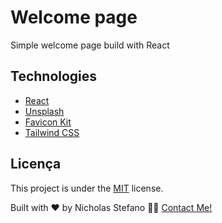 # Welcome page
Simple welcome page build with React

## Technologies
- [React](https://pt-br.reactjs.org/)
- [Unsplash](https://unsplash.com/developers)
- [Favicon Kit](https://faviconkit.com/)
- [Tailwind CSS](https://tailwindcss.com/docs/)

<div id="license">

## Licença
This project is under the [MIT](./LICENSE) license.

Built with ❤️ by Nicholas Stefano 👋🏽 [Contact Me!](https://www.linkedin.com/in/nicholas-stefano)
</div>